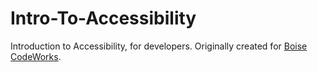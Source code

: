 # Intro-To-Accessibility

Introduction to Accessibility, for developers. Originally created for [Boise CodeWorks](https://boisecodeworks.com/).
